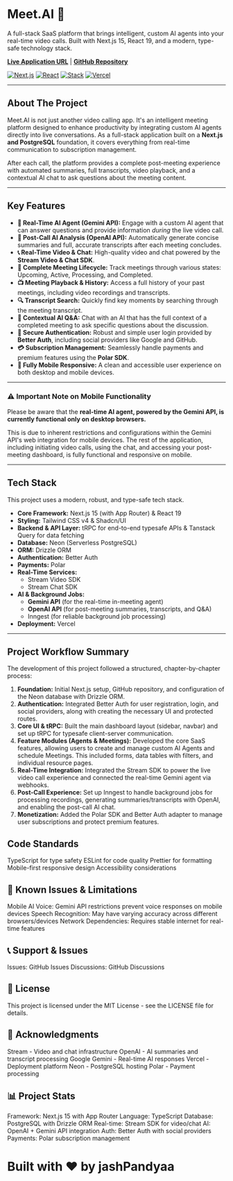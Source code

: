 # Meet.AI 🤖

A full-stack SaaS platform that brings intelligent, custom AI agents into your real-time video calls. Built with Next.js 15, React 19, and a modern, type-safe technology stack.

**[Live Application URL](https://meetai-gules.vercel.app/)** | **[GitHub Repository](https://github.com/jashPandyaa/meetai)**

[![Next.js](https://img.shields.io/badge/Next.js-15-black.svg?style=for-the-badge&logo=next.js&logoColor=white)](https://nextjs.org/)
[![React](https://img.shields.io/badge/React-19-blue.svg?style=for-the-badge&logo=react&logoColor=61DAFB)](https://react.dev/)
[![Stack](https://img.shields.io/badge/Stack-Next.js_Full_Stack-blue?style=for-the-badge)](https://nextjs.org/)
[![Vercel](https://img.shields.io/badge/Deployed%20on-Vercel-black.svg?style=for-the-badge&logo=vercel&logoColor=white)](https://vercel.com/)

---

## About The Project

Meet.AI is not just another video calling app. It's an intelligent meeting platform designed to enhance productivity by integrating custom AI agents directly into live conversations. As a full-stack application built on a **Next.js and PostgreSQL** foundation, it covers everything from real-time communication to subscription management.

After each call, the platform provides a complete post-meeting experience with automated summaries, full transcripts, video playback, and a contextual AI chat to ask questions about the meeting content.



---

## Key Features

-   **🤖 Real-Time AI Agent (Gemini API):** Engage with a custom AI agent that can answer questions and provide information *during* the live video call.
-   **📝 Post-Call AI Analysis (OpenAI API):** Automatically generate concise summaries and full, accurate transcripts after each meeting concludes.
-   **📞 Real-Time Video & Chat:** High-quality video and chat powered by the **Stream Video & Chat SDK**.
-   **📂 Complete Meeting Lifecycle:** Track meetings through various states: Upcoming, Active, Processing, and Completed.
-   **📺 Meeting Playback & History:** Access a full history of your past meetings, including video recordings and transcripts.
-   **🔍 Transcript Search:** Quickly find key moments by searching through the meeting transcript.
-   **💬 Contextual AI Q&A:** Chat with an AI that has the full context of a completed meeting to ask specific questions about the discussion.
-   **🔐 Secure Authentication:** Robust and simple user login provided by **Better Auth**, including social providers like Google and GitHub.
-   **💳 Subscription Management:** Seamlessly handle payments and premium features using the **Polar SDK**.
-   **📱 Fully Mobile Responsive:** A clean and accessible user experience on both desktop and mobile devices.

---

### ⚠️ Important Note on Mobile Functionality

Please be aware that the **real-time AI agent, powered by the Gemini API, is currently functional only on desktop browsers.**

This is due to inherent restrictions and configurations within the Gemini API's web integration for mobile devices. The rest of the application, including initiating video calls, using the chat, and accessing your post-meeting dashboard, is fully functional and responsive on mobile.

---

## Tech Stack

This project uses a modern, robust, and type-safe tech stack.

-   **Core Framework:** Next.js 15 (with App Router) & React 19
-   **Styling:** Tailwind CSS v4 & Shadcn/UI
-   **Backend & API Layer:** tRPC for end-to-end typesafe APIs & Tanstack Query for data fetching
-   **Database:** Neon (Serverless PostgreSQL)
-   **ORM:** Drizzle ORM
-   **Authentication:** Better Auth
-   **Payments:** Polar
-   **Real-Time Services:**
    -   Stream Video SDK
    -   Stream Chat SDK
-   **AI & Background Jobs:**
    -   **Gemini API** (for the real-time in-meeting agent)
    -   **OpenAI API** (for post-meeting summaries, transcripts, and Q&A)
    -   Inngest (for reliable background job processing)
-   **Deployment:** Vercel

---
## Project Workflow Summary

The development of this project followed a structured, chapter-by-chapter process:

1.  **Foundation:** Initial Next.js setup, GitHub repository, and configuration of the Neon database with Drizzle ORM.
2.  **Authentication:** Integrated Better Auth for user registration, login, and social providers, along with creating the necessary UI and protected routes.
3.  **Core UI & tRPC:** Built the main dashboard layout (sidebar, navbar) and set up tRPC for typesafe client-server communication.
4.  **Feature Modules (Agents & Meetings):** Developed the core SaaS features, allowing users to create and manage custom AI Agents and schedule Meetings. This included forms, data tables with filters, and individual resource pages.
5.  **Real-Time Integration:** Integrated the Stream SDK to power the live video call experience and connected the real-time Gemini agent via webhooks.
6.  **Post-Call Experience:** Set up Inngest to handle background jobs for processing recordings, generating summaries/transcripts with OpenAI, and enabling the post-call AI chat.
7.  **Monetization:** Added the Polar SDK and Better Auth adapter to manage user subscriptions and protect premium features.

## Code Standards

TypeScript for type safety
ESLint for code quality
Prettier for formatting
Mobile-first responsive design
Accessibility considerations


## 🐛 Known Issues & Limitations

Mobile AI Voice: Gemini API restrictions prevent voice responses on mobile devices
Speech Recognition: May have varying accuracy across different browsers/devices
Network Dependencies: Requires stable internet for real-time features


## 📞 Support & Issues

Issues: GitHub Issues
Discussions: GitHub Discussions


## 📄 License
This project is licensed under the MIT License - see the LICENSE file for details.

## 🙏 Acknowledgments

Stream - Video and chat infrastructure
OpenAI - AI summaries and transcript processing
Google Gemini - Real-time AI responses
Vercel - Deployment platform
Neon - PostgreSQL hosting
Polar - Payment processing


## 📊 Project Stats

Framework: Next.js 15 with App Router
Language: TypeScript
Database: PostgreSQL with Drizzle ORM
Real-time: Stream SDK for video/chat
AI: OpenAI + Gemini API integration
Auth: Better Auth with social providers
Payments: Polar subscription management


# Built with ❤️ by jashPandyaa
